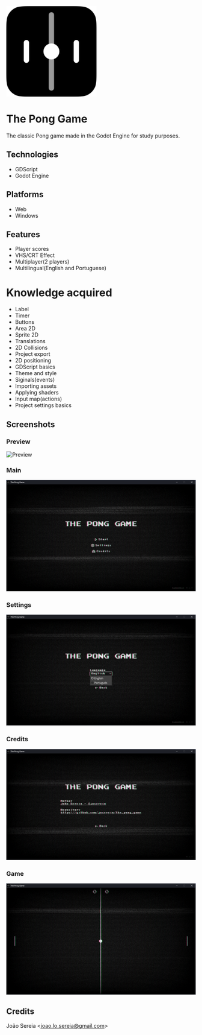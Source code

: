 <img src="icon.png" alt="logo" width="240px" height="240px" />

# The Pong Game

The classic Pong game made in the Godot Engine for study purposes.

## Technologies

* GDScript
* Godot Engine

## Platforms

* Web
* Windows

## Features

* Player scores
* VHS/CRT Effect
* Multiplayer(2 players)
* Multilingual(English and Portuguese)

# Knowledge acquired

* Label
* Timer
* Buttons
* Area 2D
* Sprite 2D
* Translations
* 2D Collisions
* Project export
* 2D positioning
* GDScript basics
* Theme and style
* Siginals(events)
* Importing assets
* Applying shaders
* Input map(actions)
* Project settings basics

## Screenshots

### Preview

![Preview](assets/readme/preview.gif)

### Main

![Main Screen](assets/readme/main.png)

### Settings

![Settings Screen](assets/readme/settings.png)

### Credits

![Credits Screen](assets/readme/credits.png)

### Game

![Game Screen](assets/readme/game.png)

## Credits

João Sereia <[joao.lo.sereia@gmail.com](mailto:joao.lo.sereia@gmail.com)>
